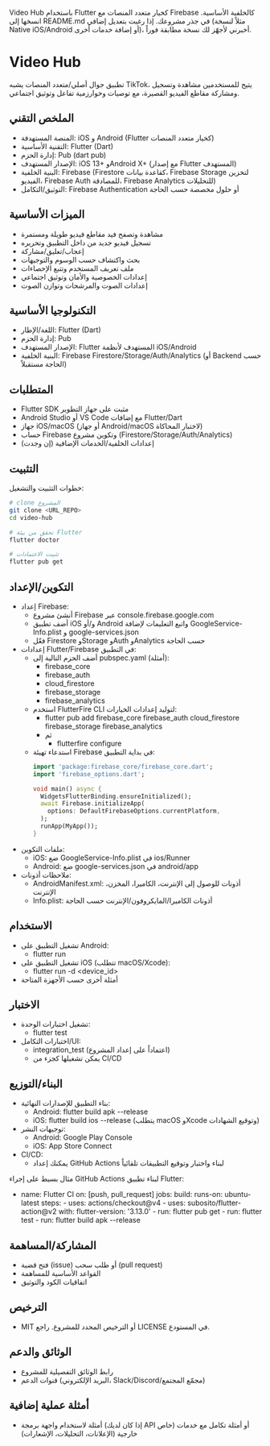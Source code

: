 Video Hub باستخدام Flutter كخيار متعدد المنصات مع Firebase كالخلفية الأساسية. انسخها إلى README.md في جذر مشروعك. إذا رغبت بتعديل إضافي (مثلاً لنسخة Native iOS/Android أو إضافة خدمات أخرى)، أخبرني لأجهّز لك نسخة مطابقة فوراً.

# Video Hub

تطبيق جوال أصلي/متعدد المنصات يشبه TikTok، يتيح للمستخدمين مشاهدة وتسجيل ومشاركة مقاطع الفيديو القصيرة، مع توصيات وخوارزمية تفاعل وتوثيق اجتماعي.

## الملخص التقني
- المنصة المستهدفة: iOS و Android (Flutter كخيار متعدد المنصات)
- التقنية الأساسية: Flutter (Dart)
- إدارة الحزم: Pub (dart pub)
- الإصدار المستهدف: iOS 13+ وAndroid X+ (مع إصدار Flutter المستهدف)
- البنية الخلفية: Firebase (Firestore كقاعدة بيانات، Firebase Storage لتخزين الفيديو، Firebase Auth للمصادقة، Firebase Analytics للتحليلات)
- التوثيق/التكامل: Firebase Authentication أو حلول مخصصة حسب الحاجة

## الميزات الأساسية
- مشاهدة وتصفح فيد مقاطع فيديو طويلة ومستمرة
- تسجيل فيديو جديد من داخل التطبيق وتحريره
- إعجاب/تعليق/مشاركة
- بحث واكتشاف حسب الوسوم والتوجيهات
- ملف تعريف المستخدم وتتبع الإحصاءات
- إعدادات الخصوصية والأمان وتوثيق اجتماعي
- إعدادات الصوت والمرشحات وتوازن الصوت

## التكنولوجيا الأساسية
- اللغة/الإطار: Flutter (Dart)
- إدارة الحزم: Pub
- الإصدار المستهدف: Flutter المستهدف لأنظمة iOS/Android
- البنية الخلفية: Firebase Firestore/Storage/Auth/Analytics (أو Backend حسب الحاجة مستقبلاً)

## المتطلبات
- Flutter SDK مثبت على جهاز التطوير
- Android Studio أو VS Code مع إضافات Flutter/Dart
- جهاز iOS/macOS (أو جهاز Android/macOS لاختبار المحاكاة)
- حساب Firebase وتكوين مشروع (Firestore/Storage/Auth/Analytics)
- إعدادات الخلفية/الخدمات الإضافية (إن وجدت)

## التثبيت
خطوات التثبيت والتشغيل:

```bash
# clone المشروع
git clone <URL_REPO>
cd video-hub

# تحقق من بيئة Flutter
flutter doctor

# تثبيت الاعتمادات
flutter pub get
```

## التكوين/الإعداد
- إعداد Firebase:
  - أنشئ مشروع Firebase عبر console.firebase.google.com
  - أضف تطبيق iOS و/أو Android واتبع التعليمات لإضافة GoogleService-Info.plist و google-services.json
  - فعّل Firestore وStorage وAuth وAnalytics حسب الحاجة
- إعدادات Flutter/Firebase في التطبيق:
  - أضف الحزم التالية إلى pubspec.yaml (أمثلة):
    - firebase_core
    - firebase_auth
    - cloud_firestore
    - firebase_storage
    - firebase_analytics
  - استخدم FlutterFire CLI لتوليد إعدادات الخيارات:
    - flutter pub add firebase_core firebase_auth cloud_firestore firebase_storage firebase_analytics
    - ثم
      - flutterfire configure
  - استدعاء تهيئة Firebase في بداية التطبيق:
    ```dart
    import 'package:firebase_core/firebase_core.dart';
    import 'firebase_options.dart';

    void main() async {
      WidgetsFlutterBinding.ensureInitialized();
      await Firebase.initializeApp(
        options: DefaultFirebaseOptions.currentPlatform,
      );
      runApp(MyApp());
    }
    ```
- ملفات التكوين:
  - iOS: ضع GoogleService-Info.plist في ios/Runner
  - Android: ضع google-services.json في android/app
- ملاحظات أذونات:
  - AndroidManifest.xml: أذونات للوصول إلى الإنترنت، الكاميرا، المخزن، الإنترنت
  - Info.plist: أذونات الكاميرا/المايكروفون/الإنترنت حسب الحاجة

## الاستخدام
- تشغيل التطبيق على Android:
  - flutter run
- تشغيل التطبيق على iOS (تتطلب macOS/Xcode):
  - flutter run -d <device_id> 
- أمثلة أخرى حسب الأجهزة المتاحة

## الاختبار
- تشغيل اختبارات الوحدة:
  - flutter test
- اختبارات التكامل/UI:
  - integration_test (اعتماداً على إعداد المشروع)
  - يمكن تشغيلها كجزء من CI/CD

## البناء/التوزيع
- بناء التطبيق للإصدارات النهائية:
  - Android: flutter build apk --release
  - iOS: flutter build ios --release (يتطلب macOS وXcode وتوقيع الشهادات)
- توجيهات النشر:
  - Android: Google Play Console
  - iOS: App Store Connect
- CI/CD:
  - يمكنك إعداد GitHub Actions لبناء واختبار وتوقيع التطبيقات تلقائياً

مثال بسيط على إجراء GitHub Actions لبناء تطبيق Flutter:
- name: Flutter CI
  on: [push, pull_request]
  jobs:
    build:
      runs-on: ubuntu-latest
      steps:
        - uses: actions/checkout@v4
        - uses: subosito/flutter-action@v2
          with:
            flutter-version: '3.13.0'
        - run: flutter pub get
        - run: flutter test
        - run: flutter build apk --release

## المشاركة/المساهمة
- فتح قضية (issue) أو طلب سحب (pull request)
- القواعد الأساسية للمساهمة
- اتفاقيات الكود والتوثيق

## الترخيص
- MIT أو الترخيص المحدد للمشروع. راجع LICENSE في المستودع.

## الوثائق والدعم
- رابط الوثائق التفصيلية للمشروع
- قنوات الدعم (البريد الإلكتروني، Slack/Discord/مجمّع المجتمع)

## أمثلة عملية إضافية
- أمثلة لاستخدام واجهة برمجة (إذا كان لديك API خاص) أو أمثلة تكامل مع خدمات خارجية (الإعلانات، التحليلات، الإشعارات)
